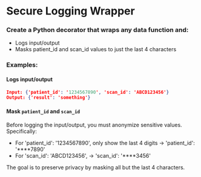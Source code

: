 # Secure Logging Wrapper

### Create a Python decorator that wraps any data function and:

* Logs input/output
* Masks patient_id and scan_id values to just the last 4 characters

### Examples:
#### Logs input/output
```json
Input: {'patient_id': '1234567890', 'scan_id': 'ABCD123456'}
Output: {'result': 'something'}
```

#### Mask ```patient_id``` and ```scan_id```
Before logging the input/output, you must anonymize sensitive values.
Specifically:
* For 'patient_id': '1234567890', only show the last 4 digits → 'patient_id': '****7890'
* For 'scan_id': 'ABCD123456', → 'scan_id': '****3456'

The goal is to preserve privacy by masking all but the last 4 characters.
